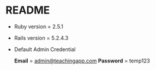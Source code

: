 # README

* Ruby version = 2.5.1
* Rails version = 5.2.4.3

* Default Admin Credential

  **Email** = admin@teachingapp.com
  **Password** = temp123
